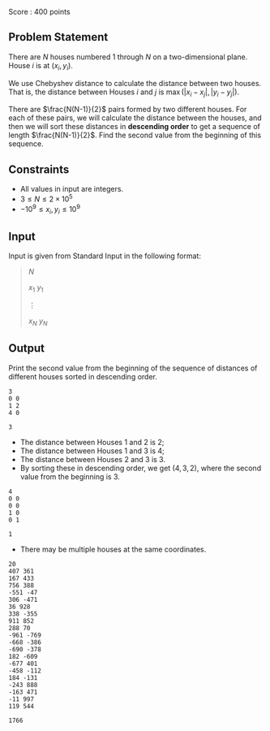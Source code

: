 Score : $400$ points

## Problem Statement

There are $N$ houses numbered $1$ through $N$ on a two-dimensional plane.
House $i$ is at $(x_i, y_i)$.

We use Chebyshev distance to calculate the distance between two houses. That is, the distance between Houses $i$ and $j$ is $\max(|x_i - x_j|, |y_i-y_j|)$.

There are $\frac{N(N-1)}{2}$ pairs formed by two different houses. For each of these pairs, we will calculate the distance between the houses, and then we will sort these distances in **descending order** to get a sequence of length $\frac{N(N-1)}{2}$. Find the second value from the beginning of this sequence.

## Constraints

- All values in input are integers.
- $3 \leq N \leq 2 \times 10^{5}$
- $-10^{9} \leq x_i, y_i \leq 10^{9}$

## Input

Input is given from Standard Input in the following format:

> $N$
> 
> $x_{1}$ $y_{1}$
> 
> $\vdots$
> 
> $x_{N}$ $y_{N}$

## Output

Print the second value from the beginning of the sequence of distances of different houses sorted in descending order.

```input1
3
0 0
1 2
4 0
```

```output1
3
```

- The distance between Houses $1$ and $2$ is $2$;
- The distance between Houses $1$ and $3$ is $4$;
- The distance between Houses $2$ and $3$ is $3$.
- By sorting these in descending order, we get $(4,3,2)$, where the second value from the beginning is $3$.

```input2
4
0 0
0 0
1 0
0 1
```

```output2
1
```

- There may be multiple houses at the same coordinates.

```input3
20
407 361
167 433
756 388
-551 -47
306 -471
36 928
338 -355
911 852
288 70
-961 -769
-668 -386
-690 -378
182 -609
-677 401
-458 -112
184 -131
-243 888
-163 471
-11 997
119 544
```

```output3
1766
```